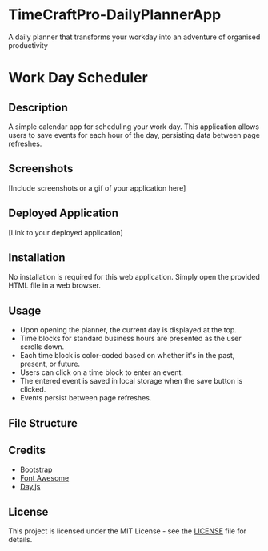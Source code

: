 # TimeCraftPro-DailyPlannerApp
A daily planner that transforms your workday into an adventure of organised productivity
# Work Day Scheduler

## Description
A simple calendar app for scheduling your work day. This application allows users to save events for each hour of the day, persisting data between page refreshes.

## Screenshots
[Include screenshots or a gif of your application here]

## Deployed Application
[Link to your deployed application]

## Installation
No installation is required for this web application. Simply open the provided HTML file in a web browser.

## Usage
- Upon opening the planner, the current day is displayed at the top.
- Time blocks for standard business hours are presented as the user scrolls down.
- Each time block is color-coded based on whether it's in the past, present, or future.
- Users can click on a time block to enter an event.
- The entered event is saved in local storage when the save button is clicked.
- Events persist between page refreshes.

## File Structure


## Credits
- [Bootstrap](https://getbootstrap.com/)
- [Font Awesome](https://fontawesome.com/)
- [Day.js](https://day.js.org/docs/en/display/format)

## License
This project is licensed under the MIT License - see the [LICENSE](LICENSE) file for details.